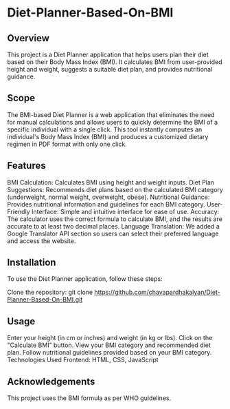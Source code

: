 # Diet-Planner-Based-On-BMI

## Overview
This project is a Diet Planner application that helps users plan their diet based on their Body Mass Index (BMI). It calculates BMI from user-provided height and weight, suggests a suitable diet plan, and provides nutritional guidance.

## Scope 
The BMI-based Diet Planner is a web application that eliminates the need for manual calculations and allows users to quickly determine the BMI of a specific individual with a single click. 
This tool instantly computes an individual's Body Mass Index (BMI) and produces a customized dietary regimen in PDF format with only one click.

## Features
BMI Calculation: Calculates BMI using height and weight inputs.
Diet Plan Suggestions: Recommends diet plans based on the calculated BMI category (underweight, normal weight, overweight, obese).
Nutritional Guidance: Provides nutritional information and guidelines for each BMI category.
User-Friendly Interface: Simple and intuitive interface for ease of use.
Accuracy: The calculator uses the correct formula to calculate BMI, and the results are accurate to at least two decimal places.
Language Translation: We added a Google Translator API section so users can select their preferred language and access the website.

## Installation
To use the Diet Planner application, follow these steps:

Clone the repository:
git clone https://github.com/chavapardhakalyan/Diet-Planner-Based-On-BMI.git

## Usage
Enter your height (in cm or inches) and weight (in kg or lbs).
Click on the "Calculate BMI" button.
View your BMI category and recommended diet plan.
Follow nutritional guidelines provided based on your BMI category.
Technologies Used
Frontend: HTML, CSS, JavaScript


## Acknowledgements
This project uses the BMI formula as per WHO guidelines.
